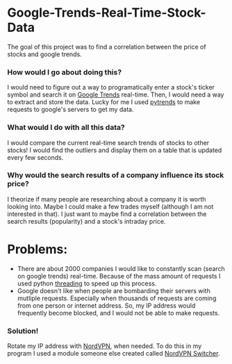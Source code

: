 # Google-Trends-Real-Time-Stock-Data
The goal of this project was to find a correlation between the price of stocks and google trends. 

### How would I go about doing this?
I would need to figure out a way to programatically enter a stock's ticker symbol and search it on [Google Trends](https://trends.google.com/trends/) real-time. Then, I would need a way to extract and store the data. Lucky for me I used [pytrends](https://pypi.org/project/pytrends/) to make requests to google's servers to get my data. 

### What would I do with all this data?
I would compare the current real-time search trends of stocks to other stocks! I would find the outliers and display them on a table that is updated every few seconds.

### Why would the search results of a company influence its stock price?
I theorize if many people are researching about a company it is worth looking into. Maybe I could make a few trades myself (although I am not interested in that). I just want to maybe find a correlation between the search results (popularity) and a stock's intraday price.

# Problems:
- There are about 2000 companies I would like to constantly scan (search on google trends) real-time. Because of the mass amount of requests I used python [threading](https://docs.python.org/3/library/threading.html) to speed up this process. 
- Google doesn't like when people are bombarding their servers with mutliple requests. Especially when thousands of requests are coming from one person or internet address. So, my IP address would frequently become blocked, and I would not be able to make requests.

### Solution!
Rotate my IP address with [NordVPN](https://nordvpn.com/cybersecurity-site/), when needed. To do this in my program I used a module someone else created called [NordVPN Switcher](https://pypi.org/project/nordvpn-switcher/).
